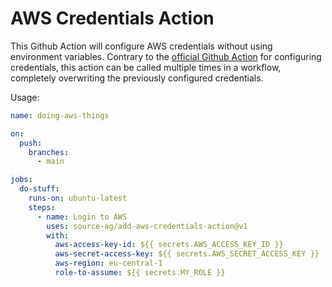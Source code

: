 # AWS Credentials Action

This Github Action will configure AWS credentials without using environment variables. 
Contrary to the [official Github Action](https://github.com/aws-actions/configure-aws-credentials) 
for configuring credentials, this action can be called multiple times in a workflow, completely 
overwriting the previously configured credentials.

Usage:

```yaml
name: doing-aws-things

on:
  push:
    branches:
      - main

jobs:
  do-stuff:
    runs-on: ubuntu-latest
    steps:
      - name: Login to AWS
        uses: source-ag/add-aws-credentials-action@v1
        with:
          aws-access-key-id: ${{ secrets.AWS_ACCESS_KEY_ID }}
          aws-secret-access-key: ${{ secrets.AWS_SECRET_ACCESS_KEY }}
          aws-region: eu-central-1
          role-to-assume: ${{ secrets.MY_ROLE }}
```
